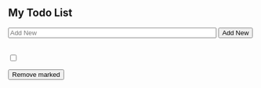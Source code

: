 <!DOCTYPE html>
<html>
<script src="http://ajax.googleapis.com/ajax/libs/angularjs/1.4.8/angular.min.js"></script>
<body ng-app="myApp" ng-controller="todoCtrl">

<h2>My Todo List</h2>

<form ng-submit="todoAdd()">
    <input type="text" ng-model="todoInput" size="50" placeholder="Add New">
    <input type="submit" value="Add New">
</form>

<br>

<div ng-repeat="x in todoList">
    <input type="checkbox" ng-model="x.done"> <span ng-bind="x.todoText"></span>
</div>

<p><button ng-click="remove()">Remove marked</button></p>

<script>
var app = angular.module('myApp', []); 
app.controller('todoCtrl', function($scope) {
    $scope.todoList = [{todoText:'Clean House', done:false}];

    $scope.todoAdd = function() {
        $scope.todoList.push({todoText:$scope.todoInput, done:false});
        $scope.todoInput = "";
    };

    $scope.remove = function() {
        var oldList = $scope.todoList;
        $scope.todoList = [];
        angular.forEach(oldList, function(x) {
            if (!x.done) $scope.todoList.push(x);
        });
    };
});
</script>

</body>
</html>
